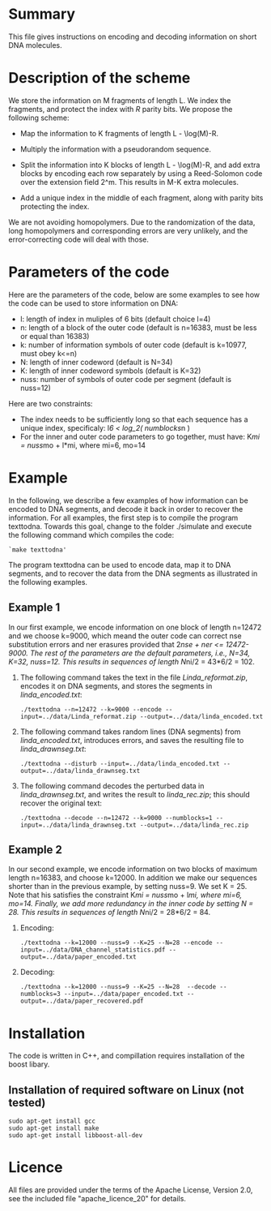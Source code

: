 Summary
=======

This file gives instructions on encoding and decoding information on short DNA molecules.

Description of the scheme
=========================

We store the information on M fragments of length L. We index the fragments, and protect the index with $R$ parity bits. We propose the following scheme:

- Map the information to K fragments of length L - \log(M)-R. 

- Multiply the information with a pseudorandom sequence. 

- Split the information into K blocks of length L - \log(M)-R, and add extra blocks by encoding each row separately by using a Reed-Solomon code over the extension field 2^m. This results in M-K extra molecules.

- Add a unique index in the middle of each fragment, along with parity bits protecting the index.

We are not avoiding homopolymers. Due to the randomization of the data, long homopolymers and corresponding errors are very unlikely, and the error-correcting code will deal with those. 

Parameters of the code
======================

Here are the parameters of the code, below are some examples to see how the code can be used to store information on DNA:

- l: length of index in muliples of 6 bits (default choice l=4)
- n: length of a block of the outer code (default is n=16383, must be less or equal than 16383)
- k: number of information symbols of outer code (default is k=10977, must obey k<=n)
- N: length of inner codeword (default is N=34)
- K: length of inner codeword symbols (default is K=32)
- nuss: number of symbols of outer code per segment (default is nuss=12)

Here are two constraints:
- The index needs to be sufficiently long so that each sequence has a unique index, specificaly: l*6 < log_2( numblocks*n )
- For the inner and outer code parameters to go together, must have: K*mi = nuss*mo + l*mi, where mi=6, mo=14

Example
=======

In the following, we describe a few examples of how information can be encoded to DNA segments, and decode it back in order to recover the information. For all examples, the first step is to compile the program texttodna. Towards this goal, change to the folder ./simulate and execute the following command which compiles the code:

	`make texttodna' 

The program texttodna can be used to encode data, map it to DNA segments, and to recover the data from the DNA segments as illustrated in the following examples.

Example 1
---------

In our first example, we encode information on one block of length n=12472 and we choose k=9000, which meand the outer code can correct nse substitution errors and ner erasures provided that 2*nse + ner <= 12472-9000. The rest of the parameters are the default parameters, i.e.,  N=34, K=32, nuss=12. This results in sequences of length N*ni/2 = 43*6/2 = 102.
 

1. The following command takes the text in the file *Linda_reformat.zip*, encodes it on DNA segments, and stores the segments in *linda_encoded.txt*:

	`./texttodna --n=12472 --k=9000 --encode --input=../data/Linda_reformat.zip --output=../data/linda_encoded.txt`

2. The following command takes random lines (DNA segments) from *linda_encoded.txt*, introduces errors, and saves the resulting file to *linda_drawnseg.txt*:

	`./texttodna --disturb --input=../data/linda_encoded.txt --output=../data/linda_drawnseg.txt`

3. The following command decodes the perturbed data in *linda_drawnseg.txt*, and writes the result to *linda_rec.zip*; this should recover the original text:

	`./texttodna --decode --n=12472 --k=9000 --numblocks=1 --input=../data/linda_drawnseg.txt --output=../data/linda_rec.zip`

Example 2
---------

In our second example, we encode information on two blocks of maximum length n=16383, and choose k=12000. In addition we make our sequences shorter than in the previous example, by setting nuss=9. We set K = 25. Note that his satisfies the constraint K*mi = nuss*mo + l*mi, where mi=6, mo=14. Finally, we add more redundancy in the inner code by setting N = 28. This results in sequences of length N*ni/2 = 28*6/2 = 84.

1. Encoding:
	
	`./texttodna --k=12000 --nuss=9 --K=25 --N=28 --encode --input=../data/DNA_channel_statistics.pdf --output=../data/paper_encoded.txt`

2. Decoding:

	`./texttodna --k=12000 --nuss=9 --K=25 --N=28  --decode --numblocks=3 --input=../data/paper_encoded.txt --output=../data/paper_recovered.pdf`


Installation
============

The code is written in C++, and compillation requires installation of the boost libary. 


Installation of required software on Linux (not tested)
-------------------------------------------------------
	sudo apt-get install gcc
	sudo apt-get install make
	sudo apt-get install libboost-all-dev

Licence
==========

All files are provided under the terms of the Apache License, Version 2.0, see the included file "apache_licence_20" for details.
